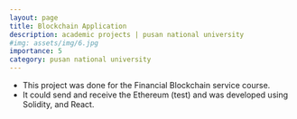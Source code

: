 ```yaml
---
layout: page
title: Blockchain Application
description: academic projects | pusan national university
#img: assets/img/6.jpg
importance: 5
category: pusan national university
---
```


* This project was done for the Financial Blockchain service course.
* It could send and receive the Ethereum (test) and was developed using Solidity, and React.